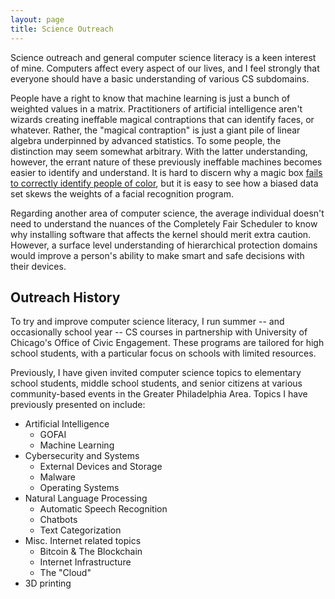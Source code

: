 ```yaml
---
layout: page
title: Science Outreach
---
```


Science outreach and general computer science literacy is a keen interest of mine. Computers affect every aspect of our lives, and I feel strongly that everyone should have a basic understanding of various CS subdomains. 

People have a right to know that machine learning is just a bunch of weighted values in a matrix. Practitioners of artificial intelligence aren't wizards creating ineffable magical contraptions that can identify faces, or whatever. Rather, the "magical contraption" is just a giant pile of linear algebra underpinned by advanced statistics. To some people, the distinction may seem somewhat arbitrary. With the latter understanding, however, the errant nature of these previously ineffable machines becomes easier to identify and understand. It is hard to discern why a magic box [fails to correctly identify people of color](https://www.washingtonpost.com/technology/2019/12/19/federal-study-confirms-racial-bias-many-facial-recognition-systems-casts-doubt-their-expanding-use/), but it is easy to see how a biased data set skews the weights of a facial recognition program. 

Regarding another area of computer science, the average individual doesn't need to understand the nuances of the Completely Fair Scheduler to know why installing software that affects the kernel should merit extra caution. However, a surface level understanding of hierarchical protection domains would improve a person's ability to make smart and safe decisions with their devices.

## Outreach History

To try and improve computer science literacy, I run summer -- and occasionally school year -- CS courses in partnership with University of Chicago's Office of Civic Engagement. These programs are tailored for high school students, with a particular focus on schools with limited resources.



Previously, I have given invited computer science topics to elementary school students, middle school students, and senior citizens at various community-based events in the Greater Philadelphia Area. Topics I have previously presented on include:

* Artificial Intelligence 
  * GOFAI
  * Machine Learning
* Cybersecurity and Systems
  * External Devices and Storage
  * Malware
  * Operating Systems
* Natural Language Processing
  * Automatic Speech Recognition
  * Chatbots
  * Text Categorization
* Misc. Internet related topics
  * Bitcoin & The Blockchain
  * Internet Infrastructure 
  * The "Cloud"
* 3D printing





